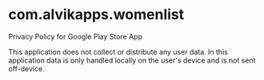 # com.alvikapps.womenlist
Privacy Policy for Google Play Store App

This application does not collect or distribute any user data.
In this application data is only handled locally on the user's device and is not sent off-device.


